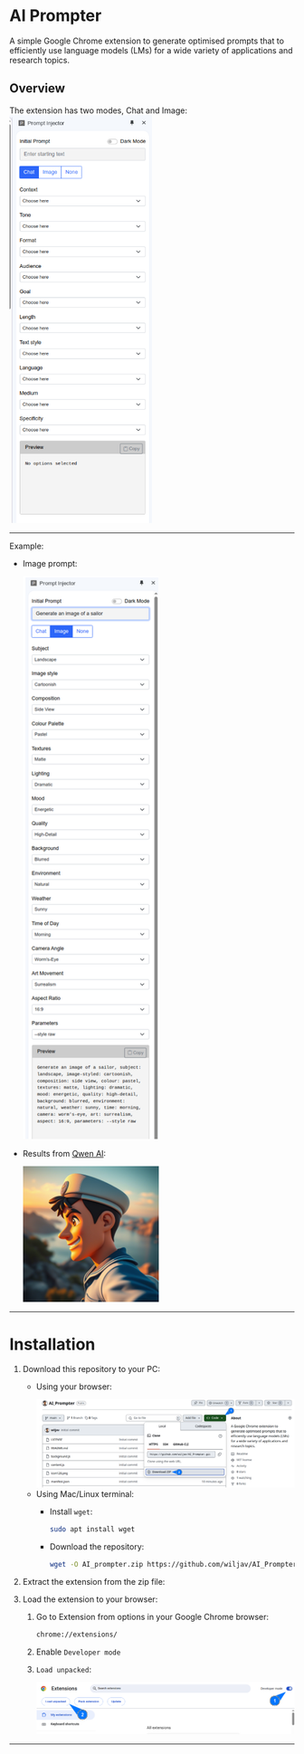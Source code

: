 # AI Prompter
A simple Google Chrome extension to generate optimised prompts that to efficiently use language models (LMs) for a wide variety of applications and research topics.

## Overview
The extension has two modes, Chat and Image:
<img src="Screenshots/screenshot_3.png" width="50%">
<!-- ![overview](Screenshots/screenshot_3.png) -->

---

Example:
- Image prompt:

    <img src="Screenshots/screenshot_4.png" width="50%">
    
- Results from [Qwen AI](https://chat.qwen.ai/):

    <img src="Screenshots/screenshot_5.png" width="50%">
    <!-- ![Results](Screenshots/screenshot_5.png) -->

----

# Installation
1. Download this repository to your PC:
    - Using your browser:

        <img src="Screenshots/screenshot.png" width="100%">
    <!-- ![Browser download screenshot](Screenshots/screenshot.png) -->

    - Using Mac/Linux terminal:
        - Install `wget`:

            ```sh
            sudo apt install wget
            ```
        - Download the repository:
            ```sh
            wget -O AI_prompter.zip https://github.com/wiljav/AI_Prompter/archive/refs/heads/main.zip
            ```
1. Extract the extension from the zip file:

1. Load the extension to your browser:
    1. Go to Extension from options in your Google Chrome browser:
        ```sh
        chrome://extensions/
        ```
    1. Enable `Developer mode`
    1. `Load unpacked`:

        <img src="Screenshots/screenshot_2.png" width="100%">
        <!-- ![Load extension](Screenshots/screenshot_2.png) -->

---

